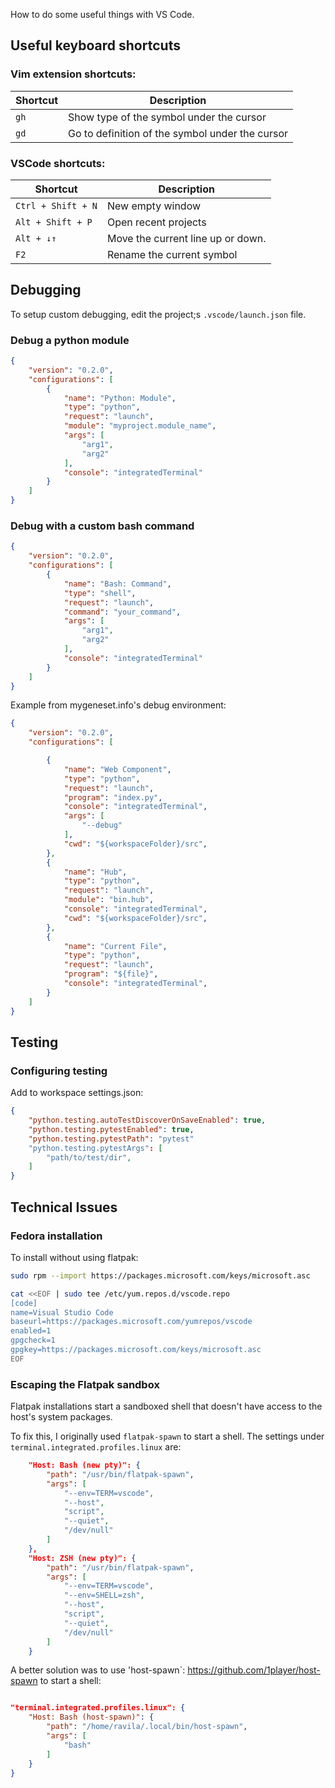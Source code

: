 
How to do some useful things with VS Code.


## Useful keyboard shortcuts

### Vim extension shortcuts:

| Shortcut | Description                                     |
| -------- | ----------------------------------------------- |
| `gh`     | Show type of the symbol under the cursor        |
| `gd`     | Go to definition of the symbol under the cursor |

### VSCode shortcuts:

| Shortcut           | Description                       |
| ------------------ | --------------------------------- |
| `Ctrl + Shift + N` | New empty window                  |
| `Alt + Shift + P`  | Open recent projects              |
| `Alt + ↓↑`         | Move the current line up or down. |
| `F2`               | Rename the current symbol         |

## Debugging

To setup custom debugging, edit the project;s `.vscode/launch.json` file.

### Debug a python module

```json
{
    "version": "0.2.0",
    "configurations": [
        {
            "name": "Python: Module",
            "type": "python",
            "request": "launch",
            "module": "myproject.module_name",
            "args": [
                "arg1",
                "arg2"
            ],
            "console": "integratedTerminal"
        }
    ]
}
```

### Debug with a custom bash command

```json
{
    "version": "0.2.0",
    "configurations": [
        {
            "name": "Bash: Command",
            "type": "shell",
            "request": "launch",
            "command": "your_command",
            "args": [
                "arg1",
                "arg2"
            ],
            "console": "integratedTerminal"
        }
    ]
}
```
Example from mygeneset.info's debug environment:

```json
{
    "version": "0.2.0",
    "configurations": [

        {
            "name": "Web Component",
            "type": "python",
            "request": "launch",
            "program": "index.py",
            "console": "integratedTerminal",
            "args": [
                "--debug"
            ],
            "cwd": "${workspaceFolder}/src",
        },
        {
            "name": "Hub",
            "type": "python",
            "request": "launch",
            "module": "bin.hub",
            "console": "integratedTerminal",
            "cwd": "${workspaceFolder}/src",
        },
        {
            "name": "Current File",
            "type": "python",
            "request": "launch",
            "program": "${file}",
            "console": "integratedTerminal",
        }
    ]
}
```

## Testing

### Configuring testing

Add to workspace settings.json:

```json
{
    "python.testing.autoTestDiscoverOnSaveEnabled": true,
    "python.testing.pytestEnabled": true,
    "python.testing.pytestPath": "pytest"
    "python.testing.pytestArgs": [
        "path/to/test/dir",
    ]
}
```

## Technical Issues

### Fedora installation

To install without using flatpak:

```bash
sudo rpm --import https://packages.microsoft.com/keys/microsoft.asc

cat <<EOF | sudo tee /etc/yum.repos.d/vscode.repo
[code]
name=Visual Studio Code
baseurl=https://packages.microsoft.com/yumrepos/vscode
enabled=1
gpgcheck=1
gpgkey=https://packages.microsoft.com/keys/microsoft.asc
EOF
```

### Escaping the Flatpak sandbox

Flatpak installations start a sandboxed shell that doesn't have access to the host's system packages.

To fix this, I originally used `flatpak-spawn` to start a shell. The settings under `terminal.integrated.profiles.linux` are:

```json
    "Host: Bash (new pty)": {
        "path": "/usr/bin/flatpak-spawn",
        "args": [
            "--env=TERM=vscode",
            "--host",
            "script",
            "--quiet",
            "/dev/null"
        ]
    },
    "Host: ZSH (new pty)": {
        "path": "/usr/bin/flatpak-spawn",
        "args": [
            "--env=TERM=vscode",
            "--env=SHELL=zsh",
            "--host",
            "script",
            "--quiet",
            "/dev/null"
        ]
    }
```

A better solution was to use 'host-spawn`: https://github.com/1player/host-spawn to start a shell:

```json

"terminal.integrated.profiles.linux": {
    "Host: Bash (host-spawn)": {
        "path": "/home/ravila/.local/bin/host-spawn",
        "args": [
            "bash"
        ]
    }
}
```